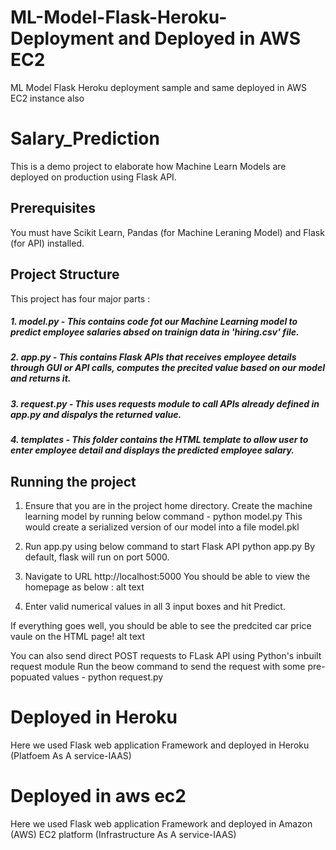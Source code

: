 # ML-Model-Flask-Heroku-Deployment  and Deployed in AWS EC2 
ML Model Flask Heroku deployment sample and same deployed in AWS EC2 instance also


# Salary_Prediction

This is a demo project to elaborate how Machine Learn Models are deployed on production using Flask API.

## Prerequisites
You must have Scikit Learn, Pandas (for Machine Leraning Model) and Flask (for API) installed.

## Project Structure
This project has four major parts :

##### 1. model.py - This contains code fot our Machine Learning model to predict employee salaries absed on trainign data in 'hiring.csv' file.
##### 2. app.py - This contains Flask APIs that receives employee details through GUI or API calls, computes the precited value based on our model and returns it.
##### 3. request.py - This uses requests module to call APIs already defined in app.py and dispalys the returned value.
##### 4. templates - This folder contains the HTML template to allow user to enter employee detail and displays the predicted employee salary.

## Running the project
1. Ensure that you are in the project home directory. Create the machine learning model by running below command -
python model.py
This would create a serialized version of our model into a file model.pkl

2. Run app.py using below command to start Flask API
python app.py
By default, flask will run on port 5000.

3. Navigate to URL http://localhost:5000
You should be able to view the homepage as below : alt text

4. Enter valid numerical values in all 3 input boxes and hit Predict.

If everything goes well, you should be able to see the predcited car price vaule on the HTML page! alt text

You can also send direct POST requests to FLask API using Python's inbuilt request module Run the beow command to send the request with some pre-popuated values -
python request.py

# Deployed in Heroku

Here we used Flask web application Framework and deployed in Heroku  (Platfoem As A service-IAAS) 

# Deployed in aws ec2

Here we used Flask web application Framework and deployed in Amazon (AWS) EC2 platform (Infrastructure As A service-IAAS) 
